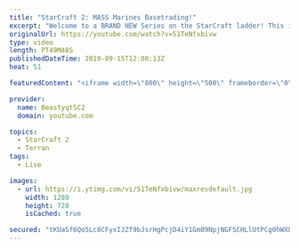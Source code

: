 ```yaml
---
title: "StarCraft 2: MASS Marines Basetrading!"
excerpt: "Welcome to a BRAND NEW Series on the StarCraft ladder! This is the \"Mass Marines to Grandmaster\" challenge, where the only attacking unit that I'm allowed to make is Marines - and that's it! I am allowed to make Medivacs just so that the gaemplay is not too monotonous, but I believe I could even make"
originalUrl: https://youtube.com/watch?v=51TeNfxbivw
type: video
length: PT49M48S
publishedDateTime: 2019-09-15T12:08:13Z
heat: 51

featuredContent: "<iframe width=\"800\" height=\"500\" frameborder=\"0\" src=\"https://www.youtube.com/embed/51TeNfxbivw\" allow=\"accelerometer; autoplay; encrypted-media; gyroscope; picture-in-picture\" allowfullscreen></iframe>"

provider:
  name: BeastyqtSC2
  domain: youtube.com

topics:
  - StarCraft 2
  - Terran
tags:
  - Live

images:
  - url: https://i.ytimg.com/vi/51TeNfxbivw/maxresdefault.jpg
    width: 1280
    height: 720
    isCached: true

secured: "tKUaSf6Qo5Lc8CFyxIJZf9bJsrHgPcjD4iY1Gm09NpjNGFSCHLlUtPCg0hWXLaqp9hg1y/vDv4CHpEFgR9gHQnysro908+cDQwXpTiXvcq8JFJPW0m/hUXLsWfxX0CuAwdehl5cFOsN+zAVvwkquo+Ee5zxjgizvnUryhgNuaXPS5cBFVJ7TqDzr+3qc1wDxOC2yeL94u11gjiq28TBtyII1suk5CRSFXc5asWxCB4DaPDGEPmajR6iDbEiCa5kgRV1WBg9Vf2iXfZgun6q+Q/xx5f90L0N9Ee7miun2oYLj+J6pLsvOIUcJpxDXXpAGC0rYK9H+N0uoetgc9qVDmL8pKADd85ehj0qMzddk1kp1yjAFRfr6DTHD7NjT81AOq9YJPsp8G1VDriFkUxD+3uMxzmfwGw0ENyxcHAGmCuw=;TvNGV8+gsZePzHK3oelZIg=="
---
```


